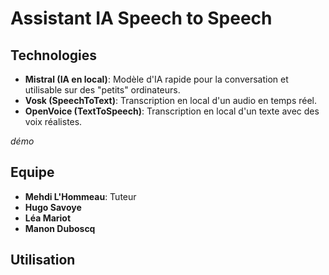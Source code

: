 # Assistant IA Speech to Speech

## Technologies
- **Mistral (IA en local)**: Modèle d'IA rapide pour la conversation et utilisable sur des "petits" ordinateurs.
- **Vosk (SpeechToText)**: Transcription en local d'un audio en temps réel.
- **OpenVoice (TextToSpeech)**: Transcription en local d'un texte avec des voix réalistes.

*démo*

## Equipe

- **Mehdi L'Hommeau**: Tuteur
- **Hugo Savoye**
- **Léa Mariot**
- **Manon Duboscq**


## Utilisation





